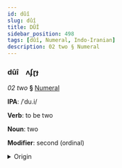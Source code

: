 ```yaml
---
id: dûî
slug: dûî
title: DÛÎ
sidebar_position: 498
tags: [dûî, Numeral, Indo-Iranian]
description: 02 two § Numeral
---
```


### dûî&emsp;<span kind="abugida">ʌʄɽɟ</span>

*02 two* **§** [Numeral](../../tags/Numeral)

**IPA**: /ˈdu.i/

**Verb**: to be two

**Noun**: two

**Modifier**: second (ordinal)

<details>
    <summary>Origin</summary>
    Assamese দুই du'i /dui/<br/>
    <em>Indo-Iranian Language Family</em>
</details>